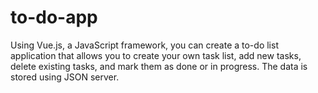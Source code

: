 # to-do-app
Using Vue.js, a JavaScript framework, you can create a to-do list application that allows you to create your own task list, add new tasks, delete existing tasks, and mark them as done or in progress. The data is stored using JSON server.
